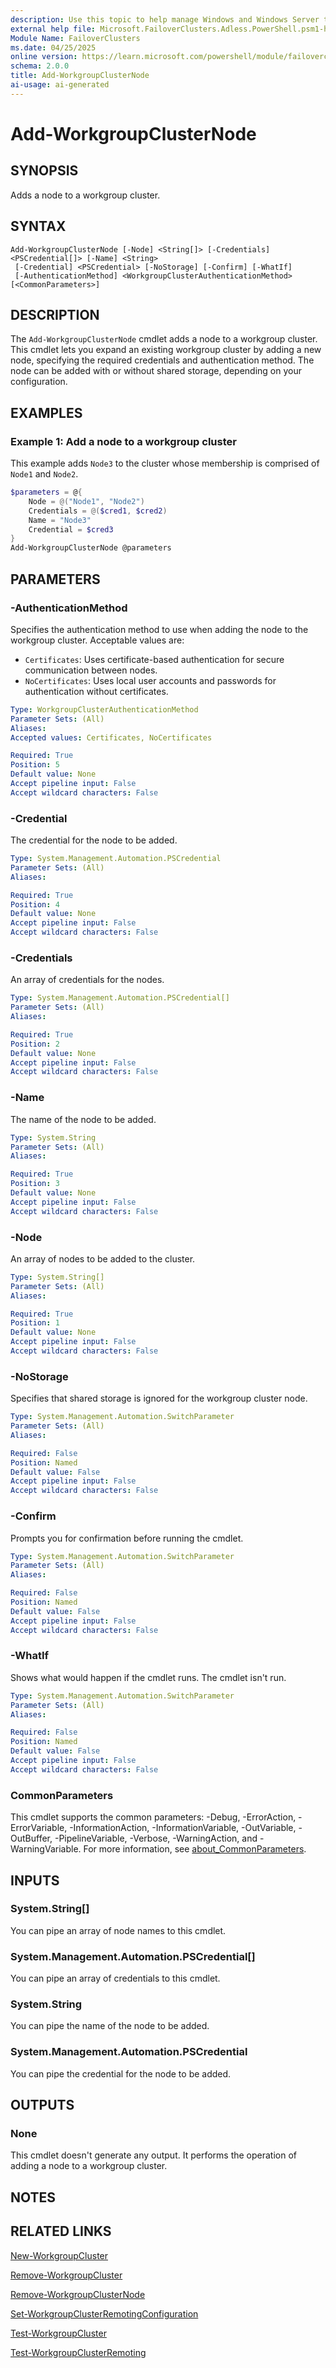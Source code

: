```yaml
---
description: Use this topic to help manage Windows and Windows Server technologies with Windows PowerShell.
external help file: Microsoft.FailoverClusters.Adless.PowerShell.psm1-help.xml
Module Name: FailoverClusters
ms.date: 04/25/2025
online version: https://learn.microsoft.com/powershell/module/failoverclusters/add-workgroupclusternode?view=windowsserver2025-ps&wt.mc_id=ps-gethelp
schema: 2.0.0
title: Add-WorkgroupClusterNode
ai-usage: ai-generated
---
```


# Add-WorkgroupClusterNode

## SYNOPSIS

Adds a node to a workgroup cluster.

## SYNTAX

```
Add-WorkgroupClusterNode [-Node] <String[]> [-Credentials] <PSCredential[]> [-Name] <String>
 [-Credential] <PSCredential> [-NoStorage] [-Confirm] [-WhatIf]
 [-AuthenticationMethod] <WorkgroupClusterAuthenticationMethod> [<CommonParameters>]
```

## DESCRIPTION

The `Add-WorkgroupClusterNode` cmdlet adds a node to a workgroup cluster. This cmdlet lets you
expand an existing workgroup cluster by adding a new node, specifying the required credentials and
authentication method. The node can be added with or without shared storage, depending on your
configuration.

## EXAMPLES

### Example 1: Add a node to a workgroup cluster

This example adds `Node3` to the cluster whose membership is comprised of `Node1` and `Node2`.

```powershell
$parameters = @{
    Node = @("Node1", "Node2")
    Credentials = @($cred1, $cred2)
    Name = "Node3"
    Credential = $cred3
}
Add-WorkgroupClusterNode @parameters
```

## PARAMETERS

### -AuthenticationMethod

Specifies the authentication method to use when adding the node to the workgroup cluster. Acceptable values are:

- `Certificates`: Uses certificate-based authentication for secure communication between nodes.
- `NoCertificates`: Uses local user accounts and passwords for authentication without certificates.

```yaml
Type: WorkgroupClusterAuthenticationMethod
Parameter Sets: (All)
Aliases:
Accepted values: Certificates, NoCertificates

Required: True
Position: 5
Default value: None
Accept pipeline input: False
Accept wildcard characters: False
```

### -Credential

The credential for the node to be added.

```yaml
Type: System.Management.Automation.PSCredential
Parameter Sets: (All)
Aliases:

Required: True
Position: 4
Default value: None
Accept pipeline input: False
Accept wildcard characters: False
```

### -Credentials

An array of credentials for the nodes.

```yaml
Type: System.Management.Automation.PSCredential[]
Parameter Sets: (All)
Aliases:

Required: True
Position: 2
Default value: None
Accept pipeline input: False
Accept wildcard characters: False
```

### -Name

The name of the node to be added.

```yaml
Type: System.String
Parameter Sets: (All)
Aliases:

Required: True
Position: 3
Default value: None
Accept pipeline input: False
Accept wildcard characters: False
```

### -Node

An array of nodes to be added to the cluster.

```yaml
Type: System.String[]
Parameter Sets: (All)
Aliases:

Required: True
Position: 1
Default value: None
Accept pipeline input: False
Accept wildcard characters: False
```

### -NoStorage

Specifies that shared storage is ignored for the workgroup cluster node.

```yaml
Type: System.Management.Automation.SwitchParameter
Parameter Sets: (All)
Aliases:

Required: False
Position: Named
Default value: False
Accept pipeline input: False
Accept wildcard characters: False
```

### -Confirm

Prompts you for confirmation before running the cmdlet.

```yaml
Type: System.Management.Automation.SwitchParameter
Parameter Sets: (All)
Aliases:

Required: False
Position: Named
Default value: False
Accept pipeline input: False
Accept wildcard characters: False
```

### -WhatIf

Shows what would happen if the cmdlet runs. The cmdlet isn't run.

```yaml
Type: System.Management.Automation.SwitchParameter
Parameter Sets: (All)
Aliases:

Required: False
Position: Named
Default value: False
Accept pipeline input: False
Accept wildcard characters: False
```

### CommonParameters

This cmdlet supports the common parameters: -Debug, -ErrorAction, -ErrorVariable,
-InformationAction, -InformationVariable, -OutVariable, -OutBuffer, -PipelineVariable, -Verbose,
-WarningAction, and -WarningVariable. For more information, see
[about_CommonParameters](/powershell/module/microsoft.powershell.core/about/about_commonparameters).

## INPUTS

### System.String[]

You can pipe an array of node names to this cmdlet.

### System.Management.Automation.PSCredential[]

You can pipe an array of credentials to this cmdlet.

### System.String

You can pipe the name of the node to be added.

### System.Management.Automation.PSCredential

You can pipe the credential for the node to be added.

## OUTPUTS

### None

This cmdlet doesn't generate any output. It performs the operation of adding a node to a workgroup cluster.

## NOTES

## RELATED LINKS

[New-WorkgroupCluster](new-workgroupcluster.md)

[Remove-WorkgroupCluster](remove-workgroupcluster.md)

[Remove-WorkgroupClusterNode](remove-workgroupclusternode.md)

[Set-WorkgroupClusterRemotingConfiguration](set-workgroupclusterremotingconfiguration.md)

[Test-WorkgroupCluster](test-workgroupcluster.md)

[Test-WorkgroupClusterRemoting](test-workgroupclusterremoting.md)
